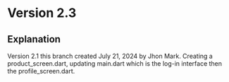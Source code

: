 # Version 2.3 

## Explanation 

Version 2.1 this branch created July 21, 2024 by Jhon Mark. Creating a product_screen.dart, updating main.dart which is the log-in interface then the profile_screen.dart. 